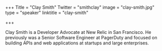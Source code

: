 +++
Title = "Clay Smith"
Twitter = "smithclay"
image = "clay-smith.jpg"
type = "speaker"
linktitle = "clay-smith"

+++

Clay Smith is a Developer Advocate at New Relic in San Francisco. He previously was a Senior Software Engineer at PagerDuty and focused on building APIs and web applications at startups and large enterprises.